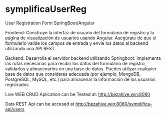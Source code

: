 # symplificaUserReg
User Registration Form SpringBoot/Angular

Frontend: Construye la interfaz de usuario del formulario de registro y la página de
visualización de usuarios usando Angular. Asegúrate de que el formulario valide los campos de
entrada y envíe los datos al backend utilizando una API REST.

Backend: Desarrolla el servidor backend utilizando Springboot. Implementa las rutas
necesarias para recibir los datos del formulario de registro, validarlos y almacenarlos en una
base de datos. Puedes utilizar cualquier base de datos que consideres adecuada (por ejemplo,
MongoDB, PostgreSQL, MySQL, etc.) para almacenar la información de los usuarios
registrados

Live WEB CRUD Aplication can be Tested at: http://bezahive.win:8080

Data REST Api can be accesed at http://bezahive.win:8080/symplifica-api/users
